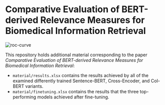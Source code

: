 # Comparative Evaluation of BERT-derived Relevance Measures for Biomedical Information Retrieval

![roc-curve](https://github.com/franziskaweber/bert-biomedical-ir/assets/102147723/59d0e358-99f4-42f9-94e6-d320f7dd4e81)

This repository holds additional material corresponding to the paper *Comparative Evaluation of BERT-derived Relevance Measures for Biomedical Information Retrieval*:

- `material/results.xlsx` contains the results achieved by all of the examined differently trained Sentence-BERT, Cross-Encoder, and Col-BERT variants.
- `material/finetuning.xlsx` contains the results that the three top-performing models achieved after fine-tuning.
